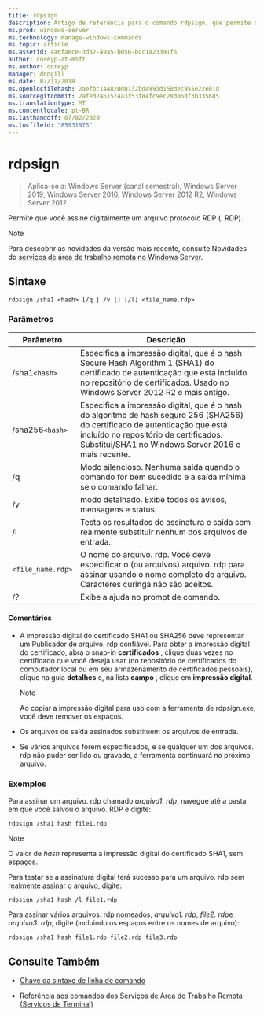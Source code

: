 ```yaml
---
title: rdpsign
description: Artigo de referência para o comando rdpsign, que permite que você assine digitalmente um arquivo protocolo RDP (. RDP).
ms.prod: windows-server
ms.technology: manage-windows-commands
ms.topic: article
ms.assetid: 4a6fa8ce-3d32-49a5-b056-bcc1a23391f5
author: coreyp-at-msft
ms.author: coreyp
manager: dongill
ms.date: 07/11/2018
ms.openlocfilehash: 2aefbc144820d0132bd4993d150dec955e22e01d
ms.sourcegitcommit: 2afed2461574a3f53f84fc9ec28d86df3b335685
ms.translationtype: MT
ms.contentlocale: pt-BR
ms.lasthandoff: 07/02/2020
ms.locfileid: "85931973"
---
```

# <a name="rdpsign"></a>rdpsign

> Aplica-se a: Windows Server (canal semestral), Windows Server 2019, Windows Server 2016, Windows Server 2012 R2, Windows Server 2012

Permite que você assine digitalmente um arquivo protocolo RDP (. RDP).

> [!NOTE]
> Para descobrir as novidades da versão mais recente, consulte Novidades do [serviços de área de trabalho remota no Windows Server](https://docs.microsoft.com/previous-versions/windows/it-pro/windows-server-2012-R2-and-2012/dn283323(v=ws.11)).

## <a name="syntax"></a>Sintaxe

```
rdpsign /sha1 <hash> [/q | /v |] [/l] <file_name.rdp>
```

### <a name="parameters"></a>Parâmetros

| Parâmetro | Descrição |
|--|--|
| /sha1`<hash>` | Especifica a impressão digital, que é o hash Secure Hash Algorithm 1 (SHA1) do certificado de autenticação que está incluído no repositório de certificados. Usado no Windows Server 2012 R2 e mais antigo. |
| /sha256`<hash>` | Especifica a impressão digital, que é o hash do algoritmo de hash seguro 256 (SHA256) do certificado de autenticação que está incluído no repositório de certificados. Substitui/SHA1 no Windows Server 2016 e mais recente. |
| /q | Modo silencioso. Nenhuma saída quando o comando for bem sucedido e a saída mínima se o comando falhar. |
| /v | modo detalhado. Exibe todos os avisos, mensagens e status. |
| /l | Testa os resultados de assinatura e saída sem realmente substituir nenhum dos arquivos de entrada. |
| `<file_name.rdp>` | O nome do arquivo. rdp. Você deve especificar o (ou arquivos) arquivo. rdp para assinar usando o nome completo do arquivo. Caracteres curinga não são aceitos. |
| /? | Exibe a ajuda no prompt de comando. |

#### <a name="remarks"></a>Comentários

- A impressão digital do certificado SHA1 ou SHA256 deve representar um Publicador de arquivo. rdp confiável. Para obter a impressão digital do certificado, abra o snap-in **certificados** , clique duas vezes no certificado que você deseja usar (no repositório de certificados do computador local ou em seu armazenamento de certificados pessoais), clique na guia **detalhes** e, na lista **campo** , clique em **impressão digital**.

    > [!NOTE]
    > Ao copiar a impressão digital para uso com a ferramenta de rdpsign.exe, você deve remover os espaços.

- Os arquivos de saída assinados substituem os arquivos de entrada.

- Se vários arquivos forem especificados, e se qualquer um dos arquivos. rdp não puder ser lido ou gravado, a ferramenta continuará no próximo arquivo.

### <a name="examples"></a>Exemplos

Para assinar um arquivo. rdp chamado *arquivo1. rdp*, navegue até a pasta em que você salvou o arquivo. RDP e digite:

```
rdpsign /sha1 hash file1.rdp
```

> [!NOTE]
> O valor de *hash* representa a impressão digital do certificado SHA1, sem espaços.

Para testar se a assinatura digital terá sucesso para um arquivo. rdp sem realmente assinar o arquivo, digite:

```
rdpsign /sha1 hash /l file1.rdp
```

Para assinar vários arquivos. rdp nomeados, *arquivo1. rdp*, *file2. rdp*e *arquivo3. rdp*, digite (incluindo os espaços entre os nomes de arquivo):

```
rdpsign /sha1 hash file1.rdp file2.rdp file3.rdp
```

## <a name="see-also"></a>Consulte Também

- [Chave da sintaxe de linha de comando](command-line-syntax-key.md)

- [Referência aos comandos dos Serviços de Área de Trabalho Remota (Serviços de Terminal)](remote-desktop-services-terminal-services-command-reference.md)
